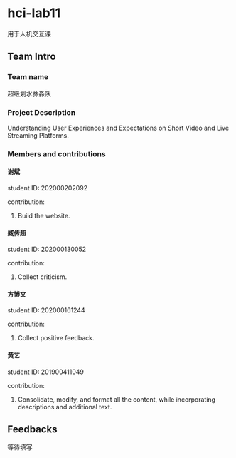 # hci-lab11
用于人机交互课
## Team Intro

### Team name
超级划水沝淼队

### Project Description
Understanding User Experiences and Expectations on Short Video and Live Streaming Platforms. 

### Members and contributions

#### 谢斌
student ID: 202000202092

contribution: 
1. Build the website.

#### 臧传超
student ID: 202000130052

contribution: 
1. Collect criticism.

#### 方博文
student ID: 202000161244

contribution: 
1. Collect positive feedback.

#### 黄艺
student ID: 201900411049

contribution: 
1. Consolidate, modify, and format all the content, while incorporating descriptions and additional text.

## Feedbacks
等待填写

